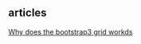 articles
--------
[Why does the bootstrap3 grid workds](http://www.helloerik.com/the-subtle-magic-behind-why-the-bootstrap-3-grid-works)
